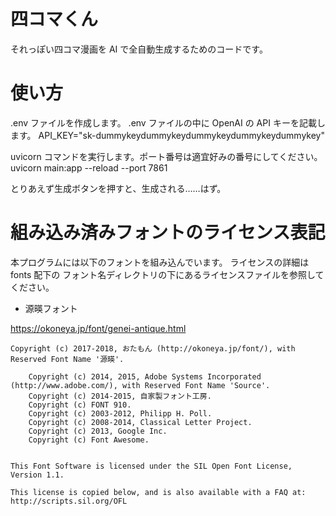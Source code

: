 # 四コマくん

それっぽい四コマ漫画を AI で全自動生成するためのコードです。


# 使い方

.env ファイルを作成します。
.env ファイルの中に OpenAI の API キーを記載します。
 API_KEY="sk-dummykeydummykeydummykeydummykeydummykey"


uvicorn コマンドを実行します。ポート番号は適宜好みの番号にしてください。
 uvicorn main:app --reload --port 7861


とりあえず生成ボタンを押すと、生成される……はず。


# 組み込み済みフォントのライセンス表記

本プログラムには以下のフォントを組み込んでいます。
ライセンスの詳細は fonts 配下の フォント名ディレクトリの下にあるライセンスファイルを参照してください。


* 源暎フォント

https://okoneya.jp/font/genei-antique.html

    Copyright (c) 2017-2018, おたもん (http://okoneya.jp/font/), with Reserved Font Name '源暎'.

        Copyright (c) 2014, 2015, Adobe Systems Incorporated (http://www.adobe.com/), with Reserved Font Name 'Source'.
        Copyright (c) 2014-2015, 自家製フォント工房.
        Copyright (c) FONT 910.
        Copyright (c) 2003-2012, Philipp H. Poll.
        Copyright (c) 2008-2014, Classical Letter Project.
        Copyright (c) 2013, Google Inc.
        Copyright (c) Font Awesome.


    This Font Software is licensed under the SIL Open Font License,
    Version 1.1.

    This license is copied below, and is also available with a FAQ at:
    http://scripts.sil.org/OFL


